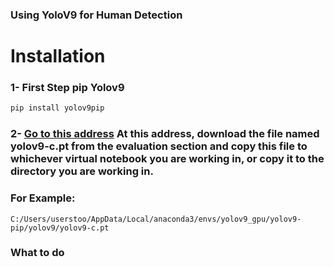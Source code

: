 ### Using YoloV9 for Human Detection

# Installation
### 1- First Step pip Yolov9 

```python
pip install yolov9pip
```

### 2- [Go to this address](https://github.com/WongKinYiu/yolov9) At this address, download the file named yolov9-c.pt from the evaluation section and copy this file to whichever virtual notebook you are working in, or copy it to the directory you are working in. 
### For Example: 
```
C:/Users/userstoo/AppData/Local/anaconda3/envs/yolov9_gpu/yolov9-pip/yolov9/yolov9-c.pt
```


### What to do
